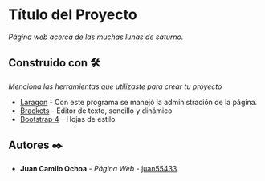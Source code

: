 # Título del Proyecto
_Página web acerca de las muchas lunas de saturno._

## Construido con 🛠️

_Menciona las herramientas que utilizaste para crear tu proyecto_

* [Laragon](https://laragon.org) - Con este programa se manejó la administración de la página.
* [Brackets](http://brackets.io) - Editor de texto, sencillo y dinámico
* [Bootstrap 4](https://getbootstrap.com) - Hojas de estilo


## Autores ✒️

* **Juan Camilo Ochoa** - *Página Web* - [juan55433](https://github.com/juan55433)
